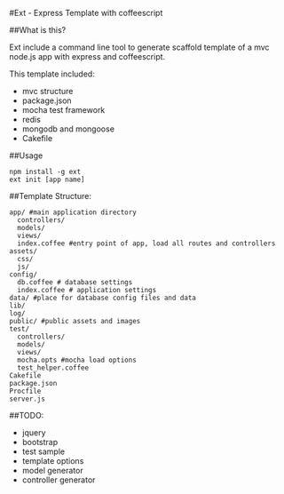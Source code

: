 #Ext - Express Template with coffeescript

##What is this?

Ext include a command line tool to generate scaffold template
of a mvc node.js app with express and coffeescript.

This template included:

+ mvc structure
+ package.json
+ mocha test framework
+ redis
+ mongodb and mongoose
+ Cakefile

##Usage

    npm install -g ext
    ext init [app name]

##Template Structure:

    app/ #main application directory
      controllers/
      models/
      views/
      index.coffee #entry point of app, load all routes and controllers
    assets/
      css/
      js/
    config/
      db.coffee # database settings
      index.coffee # application settings
    data/ #place for database config files and data
    lib/
    log/
    public/ #public assets and images
    test/
      controllers/
      models/
      views/
      mocha.opts #mocha load options
      test_helper.coffee
    Cakefile
    package.json
    Procfile
    server.js

##TODO:

+ jquery
+ bootstrap
+ test sample
+ template options
+ model generator
+ controller generator
